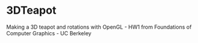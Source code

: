 3DTeapot
========

Making a 3D teapot and rotations with OpenGL - HW1 from Foundations of Computer Graphics - UC Berkeley
